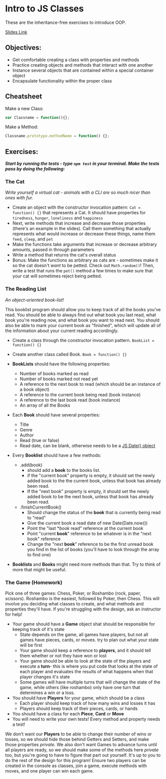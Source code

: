 # Intro to JS Classes
These are the inheritance-free exercises to introduce OOP.

[Slides Link](http://slides.com/lizh/oop)

## Objectives:

* Get comfortable creating a class with properties and methods
* Practice creating objects and methods that interact with one another
* Instance several objects that are contained within a special container object
* Encapsulate functionality within the proper class

## Cheatsheet

Make a new Class:
```javascript
var Classname = function(){};
```

Make a Method:
```javascript
Classname.prototype.methodName = function() {};
```



## Exercises:

___Start by running the tests - type `npm test` in your terminal. Make the tests pass by doing the following:___

### The Cat

_Write yourself a virtual cat - animals with a CLI are so much nicer than ones with fur._

*   Create an object with the constructor invocation pattern: `Cat = function() {}` that represents a Cat. It should have properties for `tiredness`, `hunger`, `loneliness` and `happiness`
*   Next, write methods that increase and decrease those properties (there's an example in the slides). Call them something that actually represents what would increase or decrease these things, name them `feed`, `sleep`, and `pet`
*   Make the functions take arguments that increase or decrease arbitrary amounts, passed in through parameters
*   Write a method that returns the cat's overall status
*   Bonus: Make the functions as arbitrary as cats are - sometimes make it so the cat doesn't _want_ to be petted. Check out `Math.random()`! Then, write a test that runs the `pet()` method a few times to make sure that your cat will sometimes reject being petted.


### The Reading List

_An object-oriented book-list!_
		
This booklist program should allow you to keep track of all the books you've read. You should be able to always find out what book you last read, what book you're reading now, and what book you want to read next. You should also be able to mark your current book as "finished", which will update all of the information about your current reading accordingly.

*   Create a class through the constructor invocation pattern. ` BookList = function() {} `
*   Create another class called Book. `Book = function() {}`

*   **BookLists** should have the following properties:
	*   Number of books marked as read
	*   Number of books marked not read yet
	*   A reference to the next book to read (which should be an instance of a book object)
	*   A reference to the current book being read (book instance)
	*   A reference to the last book read (book instance)
	*   An array of all the Books
*   Each **Book** should have several properties:
	*   Title
	*   Genre
	*   Author
	*   Read (true or false)
	*   Read date, can be blank, otherwise needs to be a [JS Date() object](https://developer.mozilla.org/en-US/docs/Web/JavaScript/Reference/Global_Objects/Date)
*   Every **Booklist** should have a few methods:
	* .add(book)
		* should add a **book** to the books list.
		* if the "current book" property is empty, it should set the newly added book to the the current book, unless that book has already been read.
		* If the "next book" property is empty, it should set the newly added book to be the next book, unless that book has already been read.
	*   .finishCurrentBook()
		*   Should change the status of the **book** that is currently being read to "read"
		*   Give the current book a read date of new Date(Date.now())
		*   Point the "last **book* read" reference at the current book
		*   Point "current **book**" reference to be whatever is in the "next book" reference
		*   Change the "next **book**" reference to be the first unread book you find in the list of books (you'll have to look through the array to find one)

*   **Booklists** and **Books** might need more methods than that. Try to think of more that might be useful.

### The Game (Homework)
Pick one of three games: Chess, Poker, or Roshambo (rock, paper, scissors). Roshambo is the easiest, followed by Poker, then Chess. This will involve you deciding what classes to create, and what methods and properties they'll have. If you're struggling with the design, ask an instructor for help!

* Your game should have a **Game** object shat should be responsible for keeping track of it's state
	* State depends on the game, all games have players, but not all games have pieces, cards, or moves. try to plan out what your state will be first
	* Your game should keep a reference to **players**, and it should tell them whether or not they have won or lost
	* Your game should be able to look at the state of the players and execute a **turn**- this is where you put code that looks at the state of each player and evaluates the results of what happens when that player changes it's state
	* Some games will have multiple turns that will change the state of the game, while others (like roshambo) only have one turn that determines a win or a loss.
* You should have **Players** for your game, which should be a class
	* Each player should keep track of how many wins and losses it has
	* Players should keep track of their pieces, cards, or hands
* You should have a class for each **Piece**, **Card** or **Move**
* You will need to write your own tests! Every method and property needs a test!

We don't want our **Players** to be able to change their number of wins or losses, so we should hide those behind Getters and Setters, and make those properties *private*. We also don't want Games to advance turns until all players are ready, so we should make some of the methods here *private* too, but you're going to have to figure that part out yourself.
It's up to you to do the rest of the design for this program! Ensure two players can be created in the console as classes, join a game, execute methods with moves, and one player can win each game.
